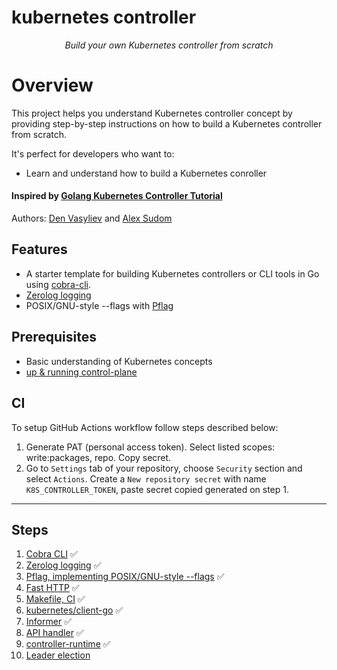 # kubernetes controller

<div align="center">
  <p><em>Build your own Kubernetes controller from scratch</em></p>
</div>

# Overview
This project helps you understand Kubernetes controller concept by providing step-by-step instructions on how to build a Kubernetes controller from scratch. 

It's perfect for developers who want to:
- Learn and understand how to build a Kubernetes conroller

#### Inspired by [Golang Kubernetes Controller Tutorial](https://github.com/den-vasyliev/k8s-controller-tutorial-ref)
Authors: [Den Vasyliev](https://github.com/den-vasyliev) and [Alex Sudom](https://github.com/Alex0M)

## Features
- A starter template for building Kubernetes controllers or CLI tools in Go using [cobra-cli](docs/cobra-cli/README.md).
- [Zerolog logging](docs/zerolog-logging/README.md)
- POSIX/GNU-style --flags with [Pflag](docs/pflag/README.md)

## Prerequisites
- Basic understanding of Kubernetes concepts
- [up & running control-plane](docs/control-plane/README.md)

## CI
To setup GitHub Actions workflow follow steps described below:
1. Generate PAT (personal access token). Select listed scopes: write:packages, repo. Copy secret.
2. Go to `Settings` tab of your repository, choose `Security` section and select `Actions`. Create a `New repository secret` with name `K8S_CONTROLLER_TOKEN`, paste secret copied generated on step 1.

---

## Steps
1. [Cobra CLI](docs/cobra-cli/README.md) ✅
2. [Zerolog logging](docs/zerolog-logging/README.md) ✅
3. [Pflag, implementing POSIX/GNU-style --flags](docs/pflag/README.md) ✅
4. [Fast HTTP](docs/fast-http-server/README.md) ✅
5. [Makefile, CI](docs/ci/README.md) ✅
6. [kubernetes/client-go](docs/go-client/README.md) ✅
7. [Informer](docs/informer/README.md) ✅
8. [API handler](docs/api-handler/README.md) ✅
9. [controller-runtime](docs/controller-runtime/README.md) ✅
10. [Leader election]()